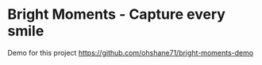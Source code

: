# Bright Moments - Capture every smile

Demo for this project https://github.com/ohshane71/bright-moments-demo
